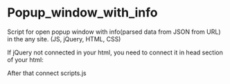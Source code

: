 # Popup_window_with_info

Script for open popup window with info(parsed data from JSON from URL) in the any site. (JS, jQuery, HTML, CSS)

If jQuery not connected in your html, you need to connect it in head section of your html:

<script src="https://ajax.googleapis.com/ajax/libs/jquery/3.2.1/jquery.min.js"></script>

After that connect scripts.js

<script src="scripts.js"></script>



